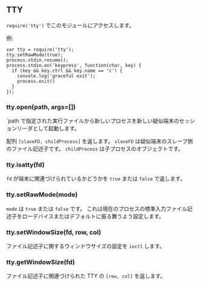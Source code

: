 ## TTY

<!--

Use `require('tty')` to access this module.

-->
`require('tty')` でこのモジュールにアクセスします。

<!--

Example:

-->
例:

    var tty = require('tty');
    tty.setRawMode(true);
    process.stdin.resume();
    process.stdin.on('keypress', function(char, key) {
      if (key && key.ctrl && key.name == 'c') {
        console.log('graceful exit');
        process.exit()
      }
    });


### tty.open(path, args=[])

<!--

Spawns a new process with the executable pointed to by `path` as the session
leader to a new pseudo terminal.

-->
`path で指定された実行ファイルから新しいプロセスを新しい疑似端末のセッションリーダとして起動します。

<!--

Returns an array `[slaveFD, childProcess]`. `slaveFD` is the file descriptor
of the slave end of the pseudo terminal. `childProcess` is a child process
object.

-->
配列 `[slaveFD, childProcess]` を返します。
`slaveFD` は疑似端末のスレーブ側のファイル記述子です。
`childProcess` は子プロセスのオブジェクトです。


### tty.isatty(fd)

<!--

Returns `true` or `false` depending on if the `fd` is associated with a
terminal.

-->
`fd` が端末に関連づけられているかどうかを `true` または `false` で返します。


### tty.setRawMode(mode)

<!--

`mode` should be `true` or `false`. This sets the properties of the current
process's stdin fd to act either as a raw device or default.

-->
`mode` は `true` または `false` です。
これは現在のプロセスの標準入力ファイル記述子をローデバイスまたはデフォルトに振る舞うよう設定します。


### tty.setWindowSize(fd, row, col)

<!--

`ioctl`s the window size settings to the file descriptor.

-->
ファイル記述子に関するウィンドウサイズの設定を `ioctl` します。

### tty.getWindowSize(fd)

<!--

Returns `[row, col]` for the TTY associated with the file descriptor.

-->
ファイル記述子に関連づけられた TTY の `[row, col]` を返します。

